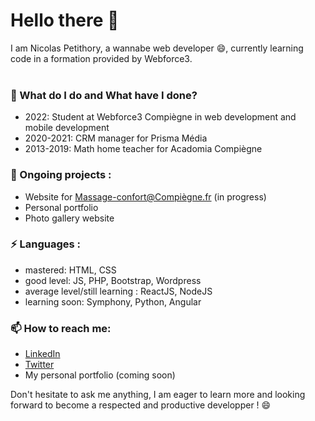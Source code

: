 # Hello there 👋

I am Nicolas Petithory, a wannabe web developer 😄, currently learning code in a formation provided by Webforce3.
<br>
<br>

### 🌱 What do I do and What have I done?<br>

- 2022: Student at Webforce3 Compiègne in web development and mobile development
- 2020-2021: CRM manager for Prisma Média
- 2013-2019: Math home teacher for Acadomia Compiègne


### 🔭 Ongoing projects :<br> 

- Website for Massage-confort@Compiègne.fr (in progress)
- Personal portfolio
- Photo gallery website 


### ⚡ Languages :<br>

- mastered: HTML, CSS
- good level: JS, PHP, Bootstrap, Wordpress
- average level/still learning : ReactJS, NodeJS 
- learning soon: Symphony, Python, Angular


### 📫 How to reach me:<br> 

- [LinkedIn](www.linkedin.com/in/nicolas-petithory/)
- [Twitter](https://twitter.com/NPetithory) 
- My personal portfolio (coming soon) 

Don't hesitate to ask me anything, I am eager to learn more and looking forward to become a respected and productive developper ! 😄


